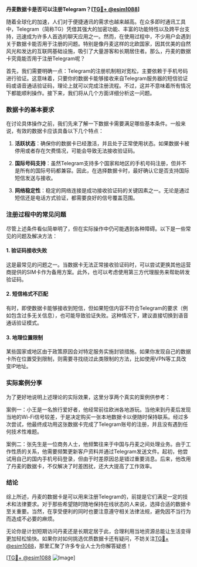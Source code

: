 **丹麦数据卡是否可以注册Telegram？[[TG💪+ @esim1088](https://t.me/s/esim1088)]**

随着全球化的加速，人们对于便捷通讯的需求也越来越高。在众多即时通讯工具中，Telegram（简称TG）凭借其强大的加密功能、丰富的功能特性以及跨平台支持，迅速成为许多人首选的聊天应用之一。然而，在使用过程中，不少用户会遇到关于数据卡能否用于注册的问题。特别是像丹麦这样的北欧国家，因其优美的自然风光和发达的互联网基础设施，吸引了大量游客和长期居住者。那么，丹麦的数据卡究竟能否用于注册Telegram呢？

首先，我们需要明确一点：Telegram的注册机制相对宽松，主要依赖于手机号码进行验证。这意味着，只要你的数据卡能够接收来自Telegram服务器的短信验证码或语音通话验证码，理论上就可以完成注册流程。不过，这并不意味着所有情况下都能顺利操作。接下来，我们将从几个方面详细分析这一问题。

### 数据卡的基本要求

在讨论具体操作之前，我们先来了解一下数据卡需要满足哪些基本条件。一般来说，有效的数据卡应该具备以下几个特点：

1. **活跃状态**：确保你的数据卡已经激活，并且处于正常使用状态。如果数据卡被停用或者存在欠费情况，可能会导致无法接收验证码。
   
2. **国际号码支持**：虽然Telegram支持多个国家和地区的手机号码注册，但并不是所有的国际号码都兼容。因此，在选择数据卡时，最好确认它是否支持国际短信发送与接收。

3. **网络稳定性**：稳定的网络连接是成功接收验证码的关键因素之一。无论是通过短信还是电话方式验证，都需要良好的信号覆盖范围。

### 注册过程中的常见问题

尽管上述条件看似简单明了，但在实际操作中仍可能遇到各种障碍。以下是一些常见的问题及解决方法：

#### 1. 验证码接收失败
这是最常见的问题之一。当数据卡无法正常接收验证码时，可以尝试更换其他运营商提供的SIM卡作为备用方案。此外，也可以考虑使用第三方代理服务来帮助转发验证码。

#### 2. 短信格式不匹配
有时，即使数据卡能够接收到短信，但如果短信内容不符合Telegram的要求（例如包含过多无关信息），也可能导致验证失败。这种情况下，建议直接切换到语音通话验证模式。

#### 3. 地理位置限制
某些国家或地区由于政策原因会对特定服务实施封锁措施。如果你发现自己的数据卡所在位置受到限制，则需要寻找绕过此类限制的方法，比如使用VPN等工具改变IP地址。

### 实际案例分享

为了更好地说明上述理论的实际效果，这里分享两个真实的案例供参考：

案例一：小王是一名旅行爱好者，他经常前往欧洲各地游玩。当他来到丹麦后发现当地的Wi-Fi信号较差，于是决定购买一张本地数据卡以便随时保持联系。经过多次尝试，他最终成功用这张数据卡完成了Telegram账号的注册，并且没有遇到任何技术性难题。

案例二：张先生是一位商务人士，他频繁往来于中国与丹麦之间处理业务。由于工作性质的关系，他需要频繁更新客户资料并通过Telegram发送文件。起初，他尝试用自己的国内手机号码登录，但由于时差原因总是错过重要消息。后来，他改用了丹麦的数据卡，不仅解决了时差困扰，还大大提高了工作效率。

### 结论

综上所述，丹麦的数据卡是可以用来注册Telegram的，前提是它们满足一定的技术和法律要求。对于那些希望随时随地保持在线状态的人来说，选择合适的数据卡至关重要。当然，在享受便利的同时也要注意遵守相关法律法规，避免因不当行为而造成不必要的麻烦。

无论你是计划短期访问丹麦还是长期定居于此，合理利用当地资源总能让生活变得更加轻松愉快。如果你对如何挑选优质数据卡还有疑问，不妨关注[TG💪+ @esim1088](https://t.me/s/esim1088)，那里汇聚了许多专业人士为你解答疑惑！

[[TG💪+ @esim1088](https://t.me/s/esim1088) ![Image](https://i.postimg.cc/4NQfJmqS/Snipaste-2025-05-13-00-14-12.png)]